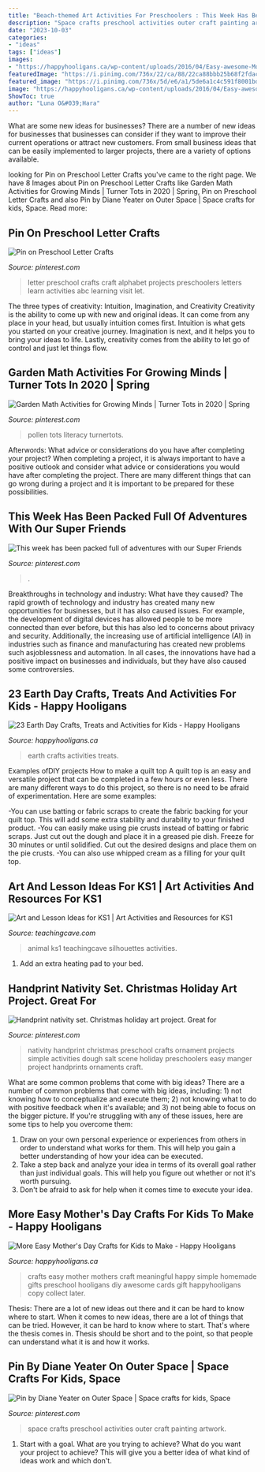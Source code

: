 ```yaml
---
title: "Beach-themed Art Activities For Preschoolers : This Week Has Been Packed Full Of Adventures With Our Super Friends"
description: "Space crafts preschool activities outer craft painting artwork"
date: "2023-10-03"
categories:
- "ideas"
tags: ["ideas"]
images:
- "https://happyhooligans.ca/wp-content/uploads/2016/04/Easy-awesome-Mothers-Day-crafts-for-kids-to-make-Happy-Hooligans-copy.jpg"
featuredImage: "https://i.pinimg.com/736x/22/ca/88/22ca88bbb25b68f2fdaccec8e7fb016e--preschool-alphabet-preschool-projects.jpg"
featured_image: "https://i.pinimg.com/736x/5d/e6/a1/5de6a1c4c591f8001bd820bc5923e01b.jpg"
image: "https://happyhooligans.ca/wp-content/uploads/2016/04/Easy-awesome-Mothers-Day-crafts-for-kids-to-make-Happy-Hooligans-copy.jpg"
ShowToc: true
author: "Luna O&#039;Hara"
---
```



What are some new ideas for businesses?
There are a number of new ideas for businesses that businesses can consider if they want to improve their current operations or attract new customers. From small business ideas that can be easily implemented to larger projects, there are a variety of options available.

	

		
looking for Pin on Preschool Letter Crafts you've came to the right page. We have 8 Images about Pin on Preschool Letter Crafts like Garden Math Activities for Growing Minds | Turner Tots in 2020 | Spring, Pin on Preschool Letter Crafts and also Pin by Diane Yeater on Outer Space | Space crafts for kids, Space. Read more:
		
    
## Pin On Preschool Letter Crafts

<img loading=lazy src="https://i.pinimg.com/736x/22/ca/88/22ca88bbb25b68f2fdaccec8e7fb016e--preschool-alphabet-preschool-projects.jpg" onerror="this.onerror=null;this.src='https://tse4.mm.bing.net/th?id=OIP.AVtiQh3pyXVBAzSnhDz_MwHaKe&amp;pid=15.1';" alt="Pin on Preschool Letter Crafts">

_Source: pinterest.com_

>letter preschool crafts craft alphabet projects preschoolers letters learn activities abc learning visit let. 

	

The three types of creativity: Intuition, Imagination, and Creativity
Creativity is the ability to come up with new and original ideas. It can come from any place in your head, but usually intuition comes first. Intuition is what gets you started on your creative journey. Imagination is next, and it helps you to bring your ideas to life. Lastly, creativity comes from the ability to let go of control and just let things flow.

    
## Garden Math Activities For Growing Minds | Turner Tots In 2020 | Spring

<img loading=lazy src="https://i.pinimg.com/736x/6a/5a/ca/6a5aca77f5f9a9c6caf31364f4865ba5.jpg" onerror="this.onerror=null;this.src='https://tse2.mm.bing.net/th?id=OIP.9pqfp9QJUk9-FBCB6lf5FAHaLH&amp;pid=15.1';" alt="Garden Math Activities for Growing Minds | Turner Tots in 2020 | Spring">

_Source: pinterest.com_

>pollen tots literacy turnertots. 

	

Afterwords: What advice or considerations do you have after completing your project?
When completing a project, it is always important to have a positive outlook and consider what advice or considerations you would have after completing the project. There are many different things that can go wrong during a project and it is important to be prepared for these possibilities.

    
## This Week Has Been Packed Full Of Adventures With Our Super Friends

<img loading=lazy src="https://i.pinimg.com/736x/f7/6d/ff/f76dff05df6473457a4342b6f54e98fb.jpg" onerror="this.onerror=null;this.src='https://tse3.mm.bing.net/th?id=OIP.oNMUr76-PEvOvehf8KBT7AHaKY&amp;pid=15.1';" alt="This week has been packed full of adventures with our Super Friends">

_Source: pinterest.com_

>. 

	

Breakthroughs in technology and industry: What have they caused?
The rapid growth of technology and industry has created many new opportunities for businesses, but it has also caused issues. For example, the development of digital devices has allowed people to be more connected than ever before, but this has also led to concerns about privacy and security. Additionally, the increasing use of artificial intelligence (AI) in industries such as finance and manufacturing has created new problems such asjoblessness and automation. In all cases, the innovations have had a positive impact on businesses and individuals, but they have also caused some controversies.

    
## 23 Earth Day Crafts, Treats And Activities For Kids - Happy Hooligans

<img loading=lazy src="https://happyhooligans.ca/wp-content/uploads/2016/04/Earth-Day-Crafts-for-Kids-Feature.jpg" onerror="this.onerror=null;this.src='https://tse2.mm.bing.net/th?id=OIP.HhUe_1XQQaBMO4d8zdHD-AHaLH&amp;pid=15.1';" alt="23 Earth Day Crafts, Treats and Activities for Kids - Happy Hooligans">

_Source: happyhooligans.ca_

>earth crafts activities treats. 

	

Examples ofDIY projects
How to make a quilt top
A quilt top is an easy and versatile project that can be completed in a few hours or even less. There are many different ways to do this project, so there is no need to be afraid of experimentation. Here are some examples: 

-You can use batting or fabric scraps to create the fabric backing for your quilt top. This will add some extra stability and durability to your finished product. 
-You can easily make using pie crusts instead of batting or fabric scraps. Just cut out the dough and place it in a greased pie dish. Freeze for 30 minutes or until solidified. Cut out the desired designs and place them on the pie crusts. 
-You can also use whipped cream as a filling for your quilt top.

    
## Art And Lesson Ideas For KS1 | Art Activities And Resources For KS1

<img loading=lazy src="http://www.teachingcave.com/wp-content/uploads/2013/11/animal-art.jpg" onerror="this.onerror=null;this.src='https://tse1.mm.bing.net/th?id=OIP.JDDepR3Cm70xP143TLl2BwAAAA&amp;pid=15.1';" alt="Art and Lesson Ideas for KS1 | Art Activities and Resources for KS1">

_Source: teachingcave.com_

>animal ks1 teachingcave silhouettes activities. 

	

1. Add an extra heating pad to your bed.

    
## Handprint Nativity Set. Christmas Holiday Art Project. Great For

<img loading=lazy src="https://i.pinimg.com/736x/5d/e6/a1/5de6a1c4c591f8001bd820bc5923e01b.jpg" onerror="this.onerror=null;this.src='https://tse2.mm.bing.net/th?id=OIP.Q-iqZehtGs68W52nnuVilgHaJ3&amp;pid=15.1';" alt="Handprint nativity set. Christmas holiday art project. Great for">

_Source: pinterest.com_

>nativity handprint christmas preschool crafts ornament projects simple activities dough salt scene holiday preschoolers easy manger project handprints ornaments craft. 

	

What are some common problems that come with big ideas?
There are a number of common problems that come with big ideas, including: 1) not knowing how to conceptualize and execute them; 2) not knowing what to do with positive feedback when it's available; and 3) not being able to focus on the bigger picture. If you're struggling with any of these issues, here are some tips to help you overcome them: 
1) Draw on your own personal experience or experiences from others in order to understand what works for them. This will help you gain a better understanding of how your idea can be executed. 
2) Take a step back and analyze your idea in terms of its overall goal rather than just individual goals. This will help you figure out whether or not it's worth pursuing. 
3) Don't be afraid to ask for help when it comes time to execute your idea.

    
## More Easy Mother&#039;s Day Crafts For Kids To Make - Happy Hooligans

<img loading=lazy src="https://happyhooligans.ca/wp-content/uploads/2016/04/Easy-awesome-Mothers-Day-crafts-for-kids-to-make-Happy-Hooligans-copy.jpg" onerror="this.onerror=null;this.src='https://tse3.mm.bing.net/th?id=OIP.cifP2ZhoLGaCX_NEiZv_NQHaLH&amp;pid=15.1';" alt="More Easy Mother&#039;s Day Crafts for Kids to Make - Happy Hooligans">

_Source: happyhooligans.ca_

>crafts easy mother mothers craft meaningful happy simple homemade gifts preschool hooligans diy awesome cards gift happyhooligans copy collect later. 

	

Thesis: There are a lot of new ideas out there and it can be hard to know where to start.
When it comes to new ideas, there are a lot of things that can be tried. However, it can be hard to know where to start. That's where the thesis comes in. Thesis should be short and to the point, so that people can understand what it is and how it works.

    
## Pin By Diane Yeater On Outer Space | Space Crafts For Kids, Space

<img loading=lazy src="https://i.pinimg.com/736x/32/bb/a3/32bba3fd542abd7e25f2b98c02c4985e.jpg" onerror="this.onerror=null;this.src='https://tse4.mm.bing.net/th?id=OIP.0oWi6bl9zbPKwVwUHBBKYQHaNJ&amp;pid=15.1';" alt="Pin by Diane Yeater on Outer Space | Space crafts for kids, Space">

_Source: pinterest.com_

>space crafts preschool activities outer craft painting artwork. 

	

1. Start with a goal. What are you trying to achieve? What do you want your project to achieve? This will give you a better idea of what kind of ideas work and which don't. 

